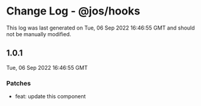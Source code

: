 # Change Log - @jos/hooks

This log was last generated on Tue, 06 Sep 2022 16:46:55 GMT and should not be manually modified.

## 1.0.1
Tue, 06 Sep 2022 16:46:55 GMT

### Patches

- feat: update this component

